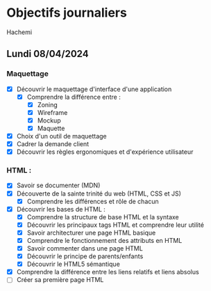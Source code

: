 # Objectifs journaliers

Hachemi

## Lundi 08/04/2024

### Maquettage

- [X] Découvrir le maquettage d'interface d'une application
  - [X] Comprendre la différence entre :
    - [X] Zoning
    - [X] Wireframe
    - [X] Mockup
    - [X] Maquette
- [X] Choix d'un outil de maquettage
- [X] Cadrer la demande client
- [X] Découvrir les règles ergonomiques et d'expérience utilisateur

### HTML :

- [X] Savoir se documenter (MDN)
- [X] Découverte de la sainte trinité du web (HTML, CSS et JS)
  - [X] Comprendre les différences et rôle de chacun
- [X] Découvrir les bases de HTML :
  - [X] Comprendre la structure de base HTML et la syntaxe
  - [X] Découvrir les principaux tags HTML et comprendre leur utilité
  - [X] Savoir architecturer une page HTML basique
  - [X] Comprendre le fonctionnement des attributs en HTML
  - [X] Savoir commenter dans une page HTML
  - [X] Découvrir le principe de parents/enfants
  - [X] Découvrir le HTML5 sémantique
- [X] Comprendre la différence entre les liens relatifs et liens absolus
- [ ] Créer sa première page HTML
